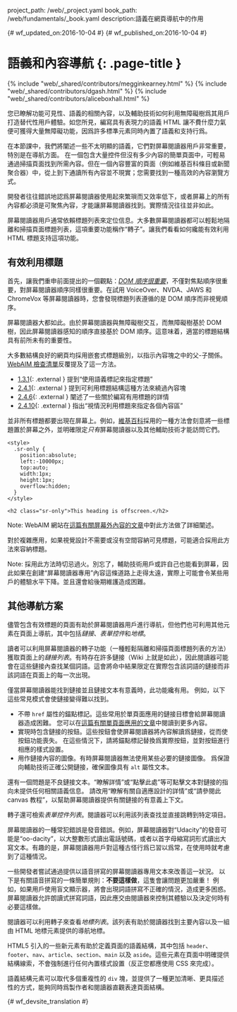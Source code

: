 project_path: /web/_project.yaml
book_path: /web/fundamentals/_book.yaml
description:語義在網頁導航中的作用


{# wf_updated_on:2016-10-04 #}
{# wf_published_on:2016-10-04 #}

# 語義和內容導航 {: .page-title }

{% include "web/_shared/contributors/megginkearney.html" %}
{% include "web/_shared/contributors/dgash.html" %}
{% include "web/_shared/contributors/aliceboxhall.html" %}



您已瞭解功能可見性、語義的相關內容，以及輔助技術如何利用無障礙樹爲其用戶打造替代性用戶體驗。如您所見，編寫具有表現力的語義 HTML 讓不費什麼力氣便可獲得大量無障礙功能，因爲許多標準元素同時內置了語義和支持行爲。





在本節課中，我們將闡述一些不太明顯的語義，它們對屏幕閱讀器用戶非常重要，特別是在導航方面。
在一個包含大量控件但沒有多少內容的簡單頁面中，可輕易通過掃描頁面找到所需內容。但在一個內容豐富的頁面（例如維基百科條目或新聞聚合器）中，從上到下通讀所有內容並不現實；您需要找到一種高效的內容瀏覽方式。



開發者往往錯誤地認爲屏幕閱讀器使用起來繁瑣而又效率低下，或者屏幕上的所有內容都必須是可聚焦內容，才能讓屏幕閱讀器找到。實際情況往往並非如此。

屏幕閱讀器用戶通常依賴標題列表來定位信息。大多數屏幕閱讀器都可以輕鬆地隔離和掃描頁面標題列表，這項重要功能稱作“轉子”。讓我們看看如何纔能有效利用 HTML 標題支持這項功能。


## 有效利用標題

首先，讓我們重申前面提出的一個觀點：[*DOM 順序很重要*](/web/fundamentals/accessibility/focus/dom-order-matters)，不僅對焦點順序很重要，對屏幕閱讀器順序同樣很重要。在試用 VoiceOver、NVDA、JAWS 和 ChromeVox 等屏幕閱讀器時，您會發現標題列表遵循的是 DOM 順序而非視覺順序。



屏幕閱讀器大都如此。由於屏幕閱讀器與無障礙樹交互，而無障礙樹基於 DOM 樹，因此屏幕閱讀器感知的順序直接基於 DOM 順序。這意味着，適當的標題結構具有前所未有的重要性。


大多數結構良好的網頁均採用嵌套式標題級別，以指示內容塊之中的父-子關係。
[WebAIM 檢查清單](http://webaim.org/standards/wcag/checklist)反覆提及了這一方法。



 - [1.3.1](http://webaim.org/standards/wcag/checklist#sc1.3.1){: .external } 提到“使用語義標記來指定標題”
 - [2.4.1](http://webaim.org/standards/wcag/checklist#sc2.4.1){: .external } 提到可利用標題結構這種方法來繞過內容塊
 - [2.4.6](http://webaim.org/standards/wcag/checklist#sc2.4.6){: .external } 闡述了一些關於編寫有用標題的詳情
 - [2.4.10](http://webaim.org/standards/wcag/checklist#sc2.4.10){: .external } 指出“視情況利用標題來指定各個內容區”



並非所有標題都要出現在屏幕上。例如，[維基百科](https://www.wikipedia.org/)採用的一種方法會刻意將一些標題置於屏幕之外，並明確限定*只有*屏幕閱讀器以及其他輔助技術才能訪問它們。




    <style>
      .sr-only {
        position:absolute;
        left:-10000px;
        top:auto;
        width:1px;
        height:1px;
        overflow:hidden;
      }
    </style>

    <h2 class="sr-only">This heading is offscreen.</h2>

Note: WebAIM 網站在[這篇有關屏幕外內容的文章](http://webaim.org/techniques/css/invisiblecontent/)中對此方法做了詳細闡述。


對於複雜應用，如果視覺設計不需要或沒有空間容納可見標題，可能適合採用此方法來容納標題。


Note: 採用此方法時切忌過火。別忘了，輔助技術用戶或許自己也能看到屏幕，因此如果在創建“屏幕閱讀器專用”內容這條道路上走得太遠，實際上可能會令某些用戶的體驗水平下降。並且還會給後期維護造成困難。


## 其他導航方案

儘管包含有效標題的頁面有助於屏幕閱讀器用戶進行導航，但他們也可利用其他元素在頁面上導航，其中包括*鏈接*、*表單控件*和*地標*。



讀者可以利用屏幕閱讀器的轉子功能（一種輕鬆隔離和掃描頁面標題列表的方法）獲取頁面上的*鏈接列表*。有時存在許多鏈接（Wiki 上就是如此），因此閱讀器可能會在這些鏈接內查找某個詞語。這會將命中結果限定在實際包含該詞語的鏈接而非該詞語在頁面上的每一次出現。


僅當屏幕閱讀器能找到鏈接並且鏈接文本有意義時，此功能纔有用。
例如，以下這些常見模式會使鏈接變得難以找到。


 - 不帶 `href` 屬性的錨點標記。這些常用於單頁面應用的鏈接目標會給屏幕閱讀器造成困難。
您可以在[這篇有關單頁面應用的文章](http://neugierig.org/software/blog/2014/02/single-page-app-links.html)中閱讀到更多內容。
 - 實現時包含鏈接的按鈕。這些按鈕會使屏幕閱讀器將內容解讀爲鏈接，從而使按鈕功能喪失。
在這些情況下，請將錨點標記替換爲實際按鈕，並對按鈕進行相應的樣式設置。
 - 用作鏈接內容的圖像。有時屏幕閱讀器無法使用某些必要的鏈接圖像。
爲保證向輔助技術正確公開鏈接，確保圖像具有 `alt` 屬性文本。


還有一個問題是不良鏈接文本。“瞭解詳情”或“點擊此處”等可點擊文本對鏈接的指向未提供任何相關語義信息。
請改用“瞭解有關自適應設計的詳情”或“請參閱此 canvas 教程”，以幫助屏幕閱讀器提供有關鏈接的有意義上下文。



轉子還可檢索*表單控件列表*。閱讀器可以利用該列表查找並直接跳轉到特定項目。


屏幕閱讀器的一種常犯錯誤是發音錯誤。例如，屏幕閱讀器對“Udacity”的發音可能是“oo-dacity”，以大整數形式讀出電話號碼，或者以首字母縮寫詞形式讀出大寫文本。有趣的是，屏幕閱讀器用戶對這種古怪行爲已習以爲常，在使用時就考慮到了這種情況。





一些開發者嘗試通過提供以語音拼寫的屏幕閱讀器專用文本來改善這一狀況。
以下是有關語音拼寫的一條簡單規則：**不要這樣做**，這隻會讓問題更加嚴重！
例如，如果用戶使用盲文顯示器，將會出現詞語拼寫不正確的情況，造成更多困惑。屏幕閱讀器允許朗讀式拼寫詞語，因此應交由閱讀器來控制其體驗以及決定何時有必要這樣做。


閱讀器可以利用轉子來查看*地標列表*。該列表有助於閱讀器找到主要內容以及一組由 HTML 地標元素提供的導航地標。



HTML5 引入的一些新元素有助於定義頁面的語義結構，其中包括 `header`、`footer`、`nav`、`article`、`section`、`main` 以及 `aside`。這些元素在頁面中明確提供結構線索，不會強制進行任何內置樣式設置（反正您都應使用 CSS 來完成）。


語義結構元素可以取代多個重複性的 `div` 塊，並提供了一種更加清晰、更具描述性的方式，能夠同時爲製作者和閱讀器直觀表達頁面結構。






{# wf_devsite_translation #}
